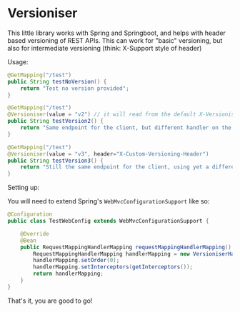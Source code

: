 # Versioniser

This little library works with Spring and Springboot, and helps with header based versioning of REST APIs. This can work for "basic" versioning, but also for intermediate versioning (think: X-Support style of header)

Usage:

```java
@GetMapping("/test")
public String testNoVersion() {
    return "Test no version provided";
}

@GetMapping("/test")
@Versioniser(value = "v2") // it will read from the default X-Versioniser header
public String testVersion2() {
    return "Same endpoint for the client, but different handler on the server!";
}

@GetMapping("/test")
@Versioniser(value = "v3", header="X-Custom-Versioning-Header")
public String testVersion3() {
    return "Still the same endpoint for the client, using yet a different handler and header";
}
```

Setting up:

You will need to extend Spring's `WebMvcConfigurationSupport` like so:

```java
@Configuration
public class TestWebConfig extends WebMvcConfigurationSupport {

    @Override
    @Bean
    public RequestMappingHandlerMapping requestMappingHandlerMapping() {
        RequestMappingHandlerMapping handlerMapping = new VersioniserHandlerMapping();
        handlerMapping.setOrder(0);
        handlerMapping.setInterceptors(getInterceptors());
        return handlerMapping;
    }
}
```

That's it, you are good to go!
